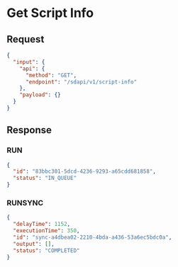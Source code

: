 # Get Script Info

## Request

```json
{
  "input": {
    "api": {
      "method": "GET",
      "endpoint": "/sdapi/v1/script-info"
    },
    "payload": {}
  }
}
```

## Response

### RUN

```json
{
  "id": "83bbc301-5dcd-4236-9293-a65cdd681858",
  "status": "IN_QUEUE"
}
```

### RUNSYNC

```json
{
  "delayTime": 1152,
  "executionTime": 350,
  "id": "sync-a4dbea02-2210-4bda-a436-53a6ec5bdc0a",
  "output": [],
  "status": "COMPLETED"
}
```